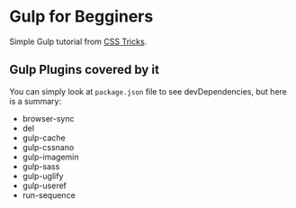 
Gulp for Begginers
====================

Simple Gulp tutorial from [CSS Tricks](https://css-tricks.com/gulp-for-beginners/).

Gulp Plugins covered by it
---------------------------

You can simply look at `package.json` file to see devDependencies, but here is a summary:

* browser-sync
* del
* gulp-cache
* gulp-cssnano
* gulp-imagemin
* gulp-sass
* gulp-uglify
* gulp-useref
* run-sequence